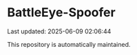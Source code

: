 # BattleEye-Spoofer

Last updated: 2025-06-09 02:06:44

This repository is automatically maintained.
